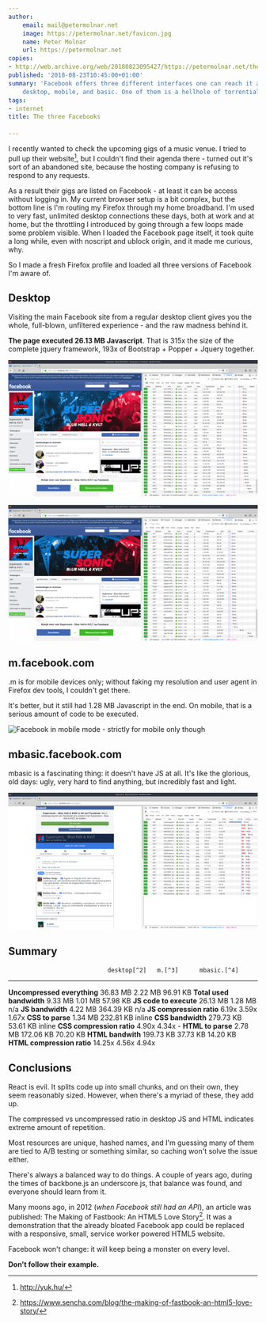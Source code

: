 ```yaml
---
author:
    email: mail@petermolnar.net
    image: https://petermolnar.net/favicon.jpg
    name: Peter Molnar
    url: https://petermolnar.net
copies:
- http://web.archive.org/web/20180823095427/https://petermolnar.net/the-three-facebooks/
published: '2018-08-23T10:45:00+01:00'
summary: 'Facebook offers three different interfaces one can reach it at:
    desktop, mobile, and basic. One of them is a hellhole of torrential bloat.'
tags:
- internet
title: The three Facebooks

---
```


I recently wanted to check the upcoming gigs of a music venue. I tried
to pull up their website[^1], but I couldn't find their agenda there -
turned out it's sort of an abandoned site, because the hosting company
is refusing to respond to any requests.

As a result their gigs are listed on Facebook - at least it can be
access without logging in. My current browser setup is a bit complex,
but the bottom line is I'm routing my Firefox through my home broadband.
I'm used to very fast, unlimited desktop connections these days, both at
work and at home, but the throttling I introduced by going through a few
loops made some problem visible. When I loaded the Facebook page itself,
it took quite a long while, even with noscript and ublock origin, and it
made me curious, why.

So I made a fresh Firefox profile and loaded all three versions of
Facebook I'm aware of.

## Desktop

Visiting the main Facebook site from a regular desktop client gives you
the whole, full-blown, unfiltered experience - and the raw madness
behind it.

**The page executed 26.13 MB Javascript**. That is 315x the size of the
complete jquery framework, 193x of Bootstrap + Popper + Jquery together.

![Facebook in full glory mode](facebook_normal.png)

![Facebook and it's Javascript](facebook_normal_js.png)

## m.facebook.com

.m is for mobile devices only; without faking my resolution and user
agent in Firefox dev tools, I couldn't get there.

It's better, but it still had 1.28 MB Javascript in the end. On mobile,
that is a serious amount of code to be executed.

![Facebook in mobile mode - strictly for mobile only
though](facebook_m.png)

## mbasic.facebook.com

mbasic is a fascinating thing: it doesn't have JS at all. It's like the
glorious, old days: ugly, very hard to find anything, but incredibly
fast and light.

![Facebook in good ol' days mode](facebook_mbasic.png)

## Summary

                                desktop[^2]   m.[^3]      mbasic.[^4]
  ----------------------------- ------------- ----------- -------------
  **Uncompressed everything**   36.83 MB      2.22 MB     96.91 KB
  **Total used bandwidth**      9.33 MB       1.01 MB     57.98 KB
  **JS code to execute**        26.13 MB      1.28 MB     n/a
  **JS bandwidth**              4.22 MB       364.39 KB   n/a
  **JS compression ratio**      6.19x         3.59x       1.67x
  **CSS to parse**              1.34 MB       232.81 KB   inline
  **CSS bandwidth**             279.73 KB     53.61 KB    inline
  **CSS compression ratio**     4.90x         4.34x       \-
  **HTML to parse**             2.78 MB       172.06 KB   70.20 KB
  **HTML bandwith**             199.73 KB     37.73 KB    14.20 KB
  **HTML compression ratio**    14.25x        4.56x       4.94x

## Conclusions

React is evil. It splits code up into small chunks, and on their own,
they seem reasonably sized. However, when there's a myriad of these,
they add up.

The compressed vs uncompressed ratio in desktop JS and HTML indicates
extreme amount of repetition.

Most resources are unique, hashed names, and I'm guessing many of them
are tied to A/B testing or something similar, so caching won't solve the
issue either.

There's always a balanced way to do things. A couple of years ago,
during the times of backbone.js an underscore.js, that balance was
found, and everyone should learn from it.

Many moons ago, in 2012 (*when Facebook still had an API*), an article
was published: The Making of Fastbook: An HTML5 Love Story[^5]. It was a
demonstration that the already bloated Facebook app could be replaced
with a responsive, small, service worker powered HTML5 website.

Facebook won't change: it will keep being a monster on every level.

**Don't follow their example.**

[^1]: <http://yuk.hu/>

[^2]: <https://facebook.com/yukbudapest>

[^3]: <https://m.facebook.com/yukbudapest>

[^4]: <https://mbasic.facebook.com/yukbudapest>

[^5]: <https://www.sencha.com/blog/the-making-of-fastbook-an-html5-love-story/>